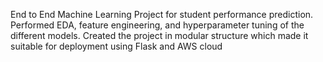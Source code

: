End to End Machine Learning Project for student performance prediction.
Performed EDA, feature engineering, and hyperparameter tuning of the different models.
Created the project in modular structure which made it suitable for deployment using Flask and AWS cloud

